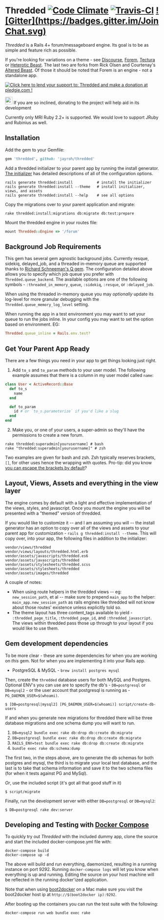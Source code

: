 # Thredded [![Code Climate](https://codeclimate.com/github/jayroh/thredded/badges/gpa.svg)](https://codeclimate.com/github/jayroh/thredded) [![Travis-CI](https://api.travis-ci.org/jayroh/thredded.svg?branch=master)](https://travis-ci.org/jayroh/thredded/) [![Gitter](https://badges.gitter.im/Join Chat.svg)](https://gitter.im/jayroh/thredded?utm_source=badge&utm_medium=badge&utm_campaign=pr-badge&utm_content=badge)

_Thredded_ is a Rails 4+ forum/messageboard engine. Its goal is to be as
simple and feature rich as possible.

If you're looking for variations on a theme - see [Discourse], [Forem],
[Tectura] or [Heterotic Beast]. The last two are forks from Rick Olsen
and Courtenay's [Altered Beast]. Of those it should be noted that Forem
is an engine - not a standalone app.

<a href='https://pledgie.com/campaigns/27480'><img alt='Click here to lend your support to: Thredded and make a donation at pledgie.com !' src='https://pledgie.com/campaigns/27480.png?skin_name=chrome' border='0' ></a>

<img src="http://emoji.fileformat.info/gemoji/point_up.png" width="24"> If you are so inclined, donating to the project will help aid in its development

[Discourse]: http://www.discourse.org/
[Forem]: https://www.github.com/radar/forem
[Tectura]: https://github.com/caelum/tectura
[Heterotic Beast]: https://github.com/distler/heterotic_beast
[Altered Beast]: https://www.github.com/courtenay/altered_beast

Currently only MRI Ruby 2.2+ is supported. We would love to support JRuby and Rubinius as well.

## Installation

Add the gem to your Gemfile:

```ruby
gem 'thredded', github: 'jayroh/thredded'
```

Add a thredded initializer to your parent app by running the install generator.
[The initializer] has detailed descriptions of all of the configuration options.

```console
rails generate thredded:install           # install the initializer
rails generate thredded:install --theme   # install initializer, views, and assets
rails generate thredded:install --help    # see all options
```

Copy the migrations over to your parent application and migrate:

```console
rake thredded:install:migrations db:migrate db:test:prepare
```

Mount the thredded engine in your routes file:

```ruby
mount Thredded::Engine => '/forum'
```

[The initializer]: https://github.com/jayroh/thredded/blob/master/lib/generators/thredded/install/templates/initializer.rb


## Background Job Requirements

This gem has several gem agnostic background jobs. Currently resque, sidekiq, delayed_job, and a threaded in-memory queue are supported thanks to [Richard Schneeman's Q gem](https://github.com/schneems/Q). The configuration detailed above allows you to specify which job queue you prefer with `Thredded.queue_backend`. The available options are one of the following symbols - `:threaded_in_memory_queue`, `:sidekiq`, `:resque`, or `:delayed_job`.

When using the threaded in-memory queue you may *optionally* update its log-level for more granular debugging with the `Thredded.queue_memory_log_level` setting.

When running the app in a test environment you may want to set your queue to run the jobs inline. In your config you may want to set the option based on environment. EG:

```ruby
Thredded.queue_inline = Rails.env.test?
```

## Get Your Parent App Ready

There are a few things you need in your app to get things looking just right.

1. Add `to_s` and `to_param` methods to your user model. The following example assumes
that there is a column in my user model called `name`:

  ```ruby
  class User < ActiveRecord::Base
    def to_s
      name
    end

    def to_param
      id # or `to_s.parameterize` if you'd like a slug
    end
  end
  ```

2. Make you, or one of your users, a super-admin so they'll have the permissions to create a new forum.

  ```
  rake thredded:superadmin[yourusername] # bash
  rake "thredded:superadmin[yourusername]" # zsh
  ```

  Two examples are given for bash and zsh. Zsh typically reserves brackets,
  `[]`, for other uses hence the wrapping with quotes. Pro-tip: did you know
  [you can escape the brackets by default](http://kinopyo.com/blog/escape-square-bracket-by-default-in-zsh/)?


## Layout, Views, Assets and everything in the view layer

The engine comes by default with a light and effective implementation of the
views, styles, and javascript. Once you mount the engine you will be presented
with a "themed" version of thredded.

If you would like to customize it -- and I am assuming you will -- the install
generator has an option to copy over all of the views and assets to your parent
app for customization - `rails g thredded:install --theme`. This will copy over,
into your app, the following files in addition to the initializer:

```
vendor/views/thredded
vendor/views/layouts/thredded.html.erb
vendor/assets/javascripts/thredded.es6
vendor/assets/javascripts/thredded
vendor/assets/stylesheets/thredded.scss
vendor/assets/stylesheets/thredded
vendor/assets/images/thredded
```

A couple of notes:

* When using route helpers in the thredded views -- eg: `new_session_path`, et
  al -- make sure to prepend `main_app` to the helper:
  `main_app.new_session_path` as rails engines like thredded will not know about
  those routes' existence unless explicitly told so.
* The theme layout has three content_tags available to yield -
  `:thredded_page_title`, `:thredded_page_id`, and `:thredded_javascript`. The
  views within thredded pass those up through to your layout if you would like
  to use them.

## Gem development dependencies

To be more clear - these are some dependencies for when you are working on
*this* gem. Not for when you are implementing it into your Rails app.

* PostgreSQL & MySQL - `brew install postgres mysql`

Then, create the `thredded` database users for both MySQL and Postgres. Optional
ENV's you can use are to specify the db's - `DB=postgresql` or `DB=mysql2` - or
the user account that postgresql is running as - `PG_DAEMON_USER=$(whoami)`.

```console
$ [DB=postgresql|mysql2] [PG_DAEMON_USER=$(whoami)] script/create-db-users
```

If and when you generate new migrations for thredded there will be three
database migrations and one schema dump you will want to run.

1. `DB=mysql2 bundle exec rake db:drop db:create db:migrate`
2. `DB=postgresql bundle exec rake db:drop db:create db:migrate`
3. `RAILS_ENV=test bundle exec rake db:drop db:create db:migrate`
4. `bundle exec rake db:schema:dump`

The first two, in the steps above, are to generate the db schemas for both
postgres and mysql, the third is to migrate your local test database, and the
last is to take that schema information and save it to the two schema files
(for when it tests against PG and MySql).

*Or*, use the included script (it's got all that good stuff in it)

```console
$ script/migrate
```

Finally, run the development server with either `DB=postgresql` or `DB=mysql2`:

```console
$ DB=postgresql rake dev:server
```

## Developing and Testing with [Docker Compose](http://docs.docker.com/compose/)

To quickly try out _Thredded_ with the included dummy app, clone the source and
start the included docker-compose.yml file with:

```
docker-compose build
docker-compose up -d
```

The above will build and run everything, daemonized, resulting in a running
instance on port 9292. Running `docker-compose logs` will let you know when
everything is up and running. Editing the source on your host machine will
be reflected in the running docker'ized application.

Note that when using [boot2docker](https://github.com/boot2docker/boot2docker)
on a Mac make sure you visit the boot2docker host ip at
`http://$(boot2docker ip):9292`.

After booting up the containers you can run the test suite with the following:

```console
docker-compose run web bundle exec rake
```


